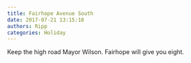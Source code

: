 ```yaml
---
title: Fairhope Avenue South
date: 2017-07-21 13:15:18
authors: Ripp
categories: Holiday
---
```


 Keep the high road Mayor Wilson. Fairhope will give you eight.